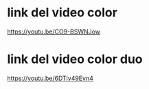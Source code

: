 #  link del video color
https://youtu.be/CO9-BSWNJow

#  link del video color duo
https://youtu.be/6DTiv49Evn4
